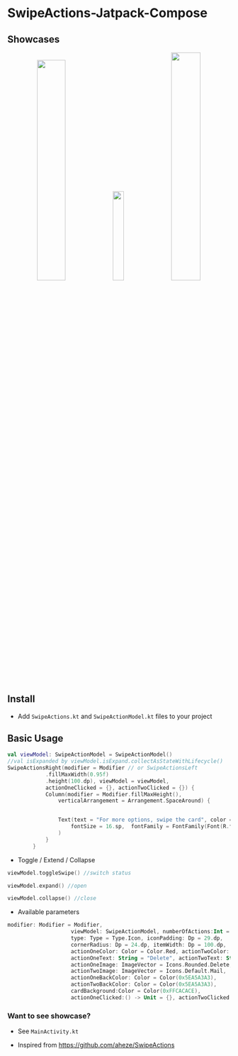 # SwipeActions-Jatpack-Compose

## Showcases


<p align="center">
 <img src="https://github.com/akardas16/SwipeActions/assets/28716129/274c6c51-9fd7-4952-a79f-8ccb0ec0fa68" width="35.7%">
<img src="https://github.com/akardas16/SwipeActions/assets/28716129/374b02e9-7880-4311-928c-b31cf99bb7f7" width="22.7%" >
 <img  src="https://github.com/akardas16/SwipeActions/assets/28716129/3f21d40f-fcb4-4710-b3af-4605a8997fe3" width="36.3%" >
</p>

## Install

* Add `SwipeActions.kt` and `SwipeActionModel.kt` files to your project

## Basic Usage


```Kotlin
val viewModel: SwipeActionModel = SwipeActionModel()
//val isExpanded by viewModel.isExpand.collectAsStateWithLifecycle()
SwipeActionsRight(modifier = Modifier // or SwipeActionsLeft
            .fillMaxWidth(0.95f)
            .height(100.dp), viewModel = viewModel,
            actionOneClicked = {}, actionTwoClicked = {}) {
            Column(modifier = Modifier.fillMaxHeight(),
                verticalArrangement = Arrangement.SpaceAround) {


                Text(text = "For more options, swipe the card", color = Color.Black,
                    fontSize = 16.sp,  fontFamily = FontFamily(Font(R.font.lato_regular))
                )
            }
        }
```

*  Toggle / Extend / Collapse 

```Kotlin
viewModel.toggleSwipe() //switch status

viewModel.expand() //open

viewModel.collapse() //close
```

*  Available parameters

  ```Kotlin
modifier: Modifier = Modifier,
                      viewModel: SwipeActionModel, numberOfActions:Int = 2,
                      type: Type = Type.Icon, iconPadding: Dp = 29.dp,
                      cornerRadius: Dp = 24.dp, itemWidth: Dp = 100.dp,
                      actionOneColor: Color = Color.Red, actionTwoColor: Color = Color.White,
                      actionOneText: String = "Delete", actionTwoText: String = "Mail",
                      actionOneImage: ImageVector = Icons.Rounded.Delete,
                      actionTwoImage: ImageVector = Icons.Default.Mail,
                      actionOneBackColor: Color = Color(0x5EA5A3A3),
                      actionTwoBackColor: Color = Color(0x5EA5A3A3),
                      cardBackground:Color = Color(0xFFCACACE),
                      actionOneClicked:() -> Unit = {}, actionTwoClicked:() -> Unit = {}
```


### Want to see showcase?
* See `MainActivity.kt`

* Inspired from https://github.com/aheze/SwipeActions
